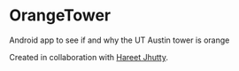 OrangeTower
===========

Android app to see if and why the UT Austin tower is orange

Created in collaboration with [Hareet Jhutty](https://github.com/hareetj).
